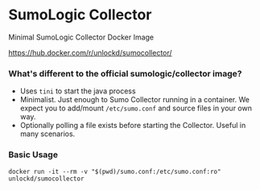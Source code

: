 # SumoLogic Collector
Minimal SumoLogic Collector Docker Image

https://hub.docker.com/r/unlockd/sumocollector/

### What's different to the official sumologic/collector image?

- Uses `tini` to start the java process
- Minimalist. Just enough to Sumo Collector running in a container. We expect you to add/mount `/etc/sumo.conf` and source files in your own way.
- Optionally polling a file exists before starting the Collector. Useful in many scenarios.

### Basic Usage

```
docker run -it --rm -v "$(pwd)/sumo.conf:/etc/sumo.conf:ro" unlockd/sumocollector
```
